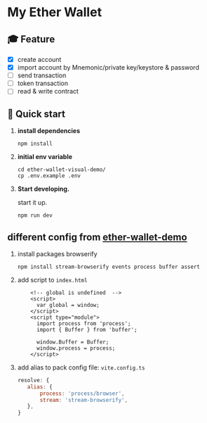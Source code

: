 # My Ether Wallet

## 🎓 Feature

- [x] create account
- [x] import account by Mnemonic/private key/keystore & password
- [ ] send transaction
- [ ] token transaction
- [ ] read & write contract

## 🚀 Quick start

1.  **install dependencies**

    ```shell
    npm install
    ```

2.  **initial env variable**

    ```shell
    cd ether-wallet-visual-demo/
    cp .env.example .env
    ```

3.  **Start developing.**

    start it up.

    ```shell
    npm run dev
    ```

## different config from [ether-wallet-demo](https://github.com/xbank-xiexueni/ether-wallet-demo)

1. install packages browserify

   ```shell
   npm install stream-browserify events process buffer assert
   ```

2. add script to `index.html`

   ```
       <!-- global is undefined  -->
       <script>
         var global = window;
       </script>
       <script type="module">
         import process from 'process';
         import { Buffer } from 'buffer';

         window.Buffer = Buffer;
         window.process = process;
       </script>
   ```

3. add alias to pack config file: `vite.config.ts`

   ```js
   resolve: {
      alias: {
          process: 'process/browser',
          stream: 'stream-browserify',
      },
   }
   ```
